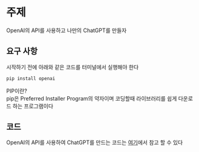 

# 주제
OpenAI의 API를 사용하고 나만의 ChatGPT를 만들자

## 요구 사항
시작하기 전에 아래와 같은 코드를 터미널에서 실행해야 한다
```python
pip install openai
```
PIP이란?  
pip은 Preferred Installer Program의 약자이며 코딩할때 라이브러리를 쉽게 다운로드 하는 프로그램이다
## 코드
OpenAI의 API를 사용하여 ChatGPT를 만드는 코드는
[여기](Code.py)에서 참고 할 수 있다
